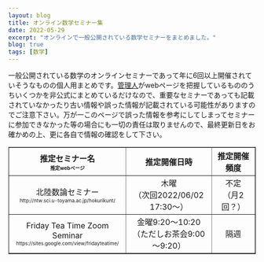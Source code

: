 ```yaml
---
layout: blog
title: オンライン数学セミナー集
date: 2022-05-29
excerpt: "オンラインで一般公開されている数学セミナーをまとめました。"
blog: true
tags: [数学]
---
```


一般公開されている数学のオンラインセミナーであって年に6回以上開催されていそうなものの個人用まとめです。[管理人](https://twitter.com/non_archimedean)がwebページを把握しているもののうちいくつかを非公式にまとめているだけなので、重要なセミナーであっても記載されていなかったり古い情報や誤った情報が記載されている可能性がありますのでご注意下さい。万が一このページで誤った情報を参考にしてしまってセミナーに参加できなかった等の場合にも一切の責任は取りませんので、最終更新日をお確かめの上、更に各自で情報の確認をして下さい。


<table border="1" cellpadding="5">
	<tr>
		<th align="center">
			推定セミナー名 <br> <font size = "1">推定webページ</font>
		</th>
		<th align="center">
			推定開催日時
		</th>
		<th align="center">
			推定開催頻度
		</th>
	</tr>
	<tr>
		<td align="center">
			北陸数論セミナー <br> <font size = "1">http://ntw.sci.u-toyama.ac.jp/hokurikunt/</font>
		</td>
		<td align="center">
			木曜 <br> （次回2022/06/02 17:30～）
		</td>
		<td align="center">
			不定 <br> （月2回？）
		</td>
	</tr>
	<tr>
		<td align="center">
			Friday Tea Time Zoom Seminar <br> <font size = "1">https://sites.google.com/view/fridayteatime/</font>
		</td>
		<td align="center">
			金曜9:20～10:20 <br> （ただしお茶会9:00～9:20）
		</td>
		<td align="center">
			隔週
		</td>
	</tr>
</table>
